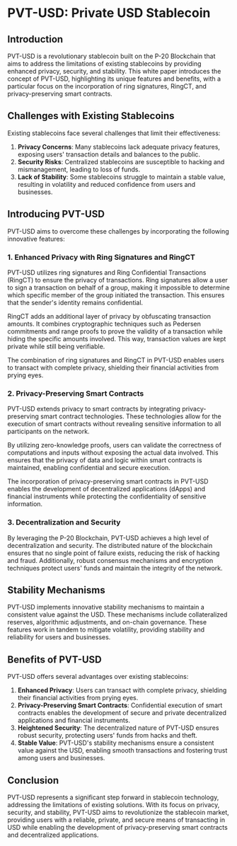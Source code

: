 # PVT-USD: Private USD Stablecoin

## Introduction

PVT-USD is a revolutionary stablecoin built on the P-20 Blockchain that aims to address the limitations of existing stablecoins by providing enhanced privacy, security, and stability. This white paper introduces the concept of PVT-USD, highlighting its unique features and benefits, with a particular focus on the incorporation of ring signatures, RingCT, and privacy-preserving smart contracts.

## Challenges with Existing Stablecoins

Existing stablecoins face several challenges that limit their effectiveness:

1. **Privacy Concerns**: Many stablecoins lack adequate privacy features, exposing users' transaction details and balances to the public.
2. **Security Risks**: Centralized stablecoins are susceptible to hacking and mismanagement, leading to loss of funds.
3. **Lack of Stability**: Some stablecoins struggle to maintain a stable value, resulting in volatility and reduced confidence from users and businesses.

## Introducing PVT-USD

PVT-USD aims to overcome these challenges by incorporating the following innovative features:

### 1. Enhanced Privacy with Ring Signatures and RingCT

PVT-USD utilizes ring signatures and Ring Confidential Transactions (RingCT) to ensure the privacy of transactions. Ring signatures allow a user to sign a transaction on behalf of a group, making it impossible to determine which specific member of the group initiated the transaction. This ensures that the sender's identity remains confidential.

RingCT adds an additional layer of privacy by obfuscating transaction amounts. It combines cryptographic techniques such as Pedersen commitments and range proofs to prove the validity of a transaction while hiding the specific amounts involved. This way, transaction values are kept private while still being verifiable.

The combination of ring signatures and RingCT in PVT-USD enables users to transact with complete privacy, shielding their financial activities from prying eyes.

### 2. Privacy-Preserving Smart Contracts

PVT-USD extends privacy to smart contracts by integrating privacy-preserving smart contract technologies. These technologies allow for the execution of smart contracts without revealing sensitive information to all participants on the network.

By utilizing zero-knowledge proofs, users can validate the correctness of computations and inputs without exposing the actual data involved. This ensures that the privacy of data and logic within smart contracts is maintained, enabling confidential and secure execution.

The incorporation of privacy-preserving smart contracts in PVT-USD enables the development of decentralized applications (dApps) and financial instruments while protecting the confidentiality of sensitive information.

### 3. Decentralization and Security

By leveraging the P-20 Blockchain, PVT-USD achieves a high level of decentralization and security. The distributed nature of the blockchain ensures that no single point of failure exists, reducing the risk of hacking and fraud. Additionally, robust consensus mechanisms and encryption techniques protect users' funds and maintain the integrity of the network.

## Stability Mechanisms

PVT-USD implements innovative stability mechanisms to maintain a consistent value against the USD. These mechanisms include collateralized reserves, algorithmic adjustments, and on-chain governance. These features work in tandem to mitigate volatility, providing stability and reliability for users and businesses.

## Benefits of PVT-USD

PVT-USD offers several advantages over existing stablecoins:

1. **Enhanced Privacy**: Users can transact with complete privacy, shielding their financial activities from prying eyes.
2. **Privacy-Preserving Smart Contracts**: Confidential execution of smart contracts enables the development of secure and private decentralized applications and financial instruments.
3. **Heightened Security**: The decentralized nature of PVT-USD ensures robust security, protecting users' funds from hacks and theft.
4. **Stable Value**: PVT-USD's stability mechanisms ensure a consistent value against the USD, enabling smooth transactions and fostering trust among users and businesses.

## Conclusion



PVT-USD represents a significant step forward in stablecoin technology, addressing the limitations of existing solutions. With its focus on privacy, security, and stability, PVT-USD aims to revolutionize the stablecoin market, providing users with a reliable, private, and secure means of transacting in USD while enabling the development of privacy-preserving smart contracts and decentralized applications.

